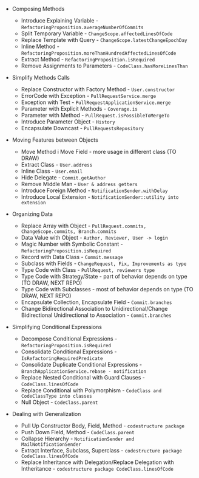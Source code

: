 * Composing Methods
    * Introduce Explaining Variable - ```RefactoringProposition.averageNumberOfCommits```
    * Split Temporary Variable - ```ChangeScope.affectedLinesOfCode```
    * Replace Template with Query - ```ChangeScope.latestChangeEpochDay```
    * Inline Method - ```RefactoringProposition.moreThanHundredAffectedLinesOfCode```
    * Extract Method - ```RefactoringProposition.isRequired```
    * Remove Assignments to Parameters - ```CodeClass.hasMoreLinesThan```
    
* Simplify Methods Calls
    * Replace Constructor with Factory Method - ```User.constructor```
    * ErrorCode with Exception - ```PullRequestService.merge```
    * Exception with Test - ```PullRequestApplicationService.merge```
    * Parameter with Explicit Methods - ```Coverage.is```
    * Parameter with Method - ```PullRequest.isPossibleToMergeTo```
    * Introduce Parameter Object - ```History```
    * Encapsulate Downcast - ```PullRequestsRepository```
    
* Moving Features between Objects
    * Move Method i Move Field - more usage in different class (TO DRAW)
    * Extract Class - ```User.address```
    * Inline Class - ```User.email```
    * Hide Delegate - ```Commit.getAuthor```
    * Remove Middle Man - ```User & address getters```
    * Introduce Foreign Method - ```NotificationSender.withDelay```
    * Introduce Local Extension - ```NotificationSender::utility into extension```
    
* Organizing Data
    * Replace Array with Object - ```PullRequest.commits, ChangeScope.commits, Branch.commits```
    * Data Value with Object - ```Author, Reviewer, User -> login```
    * Magic Number with Symbolic Constant - ```RefactoringProposition.isRequired```
    * Record with Data Class - ```Commit.message```
    * Subclass with Fields - ```ChangeRequest, Fix, Improvements as type```
    * Type Code with Class - ```PullRequest, reviewers type```
    * Type Code with Strategy/State - part of behavior depends on type (TO DRAW, NEXT REPO) 
    * Type Code with Subclasses - most of behavior depends on type (TO DRAW, NEXT REPO)
    * Encapsulate Collection, Encapsulate Field - ```Commit.branches```
    * Change Bidirectional Association to Unidirectional/Change Bidirectional Unidirectional to Association - ```Commit.branches```
    
* Simplifying Conditional Expressions
    * Decompose Conditional Expressions - ```RefactoringProposition.isRequired```
    * Consolidate Conditional Expressions - ```IsRefactoringRequiredPredicate``` 
    * Consolidate Duplicate Conditional Expressions - ```BranchApplicationService.rebase - notification```
    * Replace Nested Conditional with Guard Clauses - ```CodeClass.linesOfCode```
    * Replace Conditional with Polymorphism - ```CodeClass and CodeClassType into classes```
    * Null Object - ```CodeClass.parent```
    
* Dealing with Generalization
    * Pull Up Constructor Body, Field, Method - ```codestructure package```
    * Push Down Field, Method - ```CodeClass.parent```
    * Collapse Hierarchy - ```NotificationSender and MailNotificationSender```
    * Extract Interface, Subclass, Superclass - ```codestructure package CodeClass.linesOfCode```
    * Replace Inheritance with Delegation/Replace Delegation with Intheritance - ```codestructure package CodeClass.linesOfCode```

